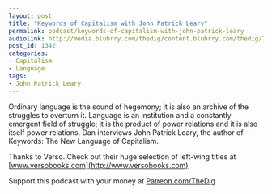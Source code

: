 ```yaml
---
layout: post
title: "Keywords of Capitalism with John Patrick Leary"
permalink: podcast/keywords-of-capitalism-with-john-patrick-leary
audiolink: http://media.blubrry.com/thedig/content.blubrry.com/thedig/The_Dig-Ep_215-Leary.mp3
post_id: 1342
categories: 
- Capitalism
- Language
tags: 
- John Patrick Leary
---
```


Ordinary language is the sound of hegemony; it is also an archive of the struggles to overturn it. Language is an institution and a constantly emergent field of struggle; it is the product of power relations and it is also itself power relations. Dan interviews John Patrick Leary, the author of Keywords: The New Language of Capitalism.

Thanks to Verso. Check out their huge selection of left-wing titles at 
[www.versobooks.com](http://www.versobooks.com)

Support this podcast with your money at 
[Patreon.com/TheDig](http://Patreon.com/TheDig)